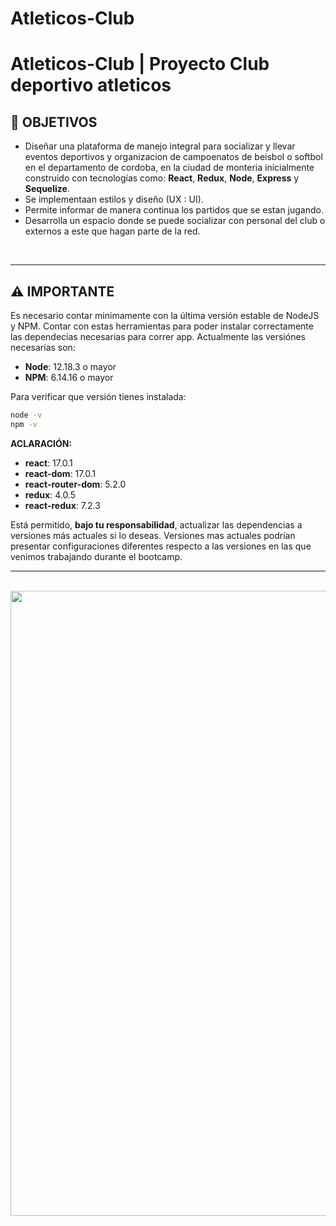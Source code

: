  <h1> Atleticos-Club<h1>

# **Atleticos-Club** | Proyecto Club deportivo atleticos 

## **📌 OBJETIVOS**

-  Diseñar una plataforma de manejo integral para socializar y llevar eventos deportivos y organizacion de campoenatos de beisbol o softbol en el departamento de cordoba, en la ciudad de monteria inicialmente construido  con tecnologías como: **React**, **Redux**, **Node**, **Express** y **Sequelize**.
-  Se implementaan estilos y diseño (UX : UI).
-  Permite informar de manera continua los partidos que se estan jugando.
-  Desarrolla un espacio donde se puede socializar con personal del club o externos a este que hagan parte de la red.


<br />

---

## **⚠️ IMPORTANTE**

Es necesario contar minimamente con la última versión estable de NodeJS y NPM. Contar con estas herramientas para poder instalar correctamente las dependecias necesarias para correr app. Actualmente las versiónes necesarias son:

-  **Node**: 12.18.3 o mayor
-  **NPM**: 6.14.16 o mayor

Para verificar que versión tienes instalada:

```bash
node -v
npm -v
```

**ACLARACIÓN:** 

-  **react**: 17.0.1
-  **react-dom**: 17.0.1
-  **react-router-dom**: 5.2.0
-  **redux**: 4.0.5
-  **react-redux**: 7.2.3

Está permitido, **bajo tu responsabilidad**, actualizar las dependencias a versiones más actuales si lo deseas. Versiones mas actuales podrían presentar configuraciones diferentes respecto a las versiones en las que venimos trabajando durante el bootcamp.

---
<br/>
<div align="center">


<img src="./client/src/Component/img/Card/icono/escudo_atleticos23.png.jpg" alt="" width="1000px" />
</div>
